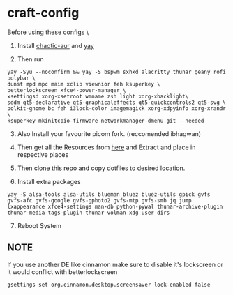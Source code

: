 # craft-config
Before using these configs \
1. Install [chaotic-aur](https://aur.chaotic.cx/) and [yay](https://aur.archlinux.org/yay-git.git)

2. Then run
```
yay -Syu --noconfirm && yay -S bspwm sxhkd alacritty thunar geany rofi polybar \
dunst mpd mpc maim xclip viewnior feh ksuperkey \
betterlockscreen xfce4-power-manager \
xsettingsd xorg-xsetroot wmname zsh light xorg-xbacklight\
sddm qt5-declarative qt5-graphicaleffects qt5-quickcontrols2 qt5-svg \
polkit-gnome bc feh i3lock-color imagemagick xorg-xdpyinfo xorg-xrandr \
ksuperkey mkinitcpio-firmware networkmanager-dmenu-git --needed
```
3. Also Install your favourite picom fork. (reccomended ibhagwan)

4. Then get all the Resources from [here](https://www.opencode.net/uzuto/archcraft-res)
and Extract and place in respective places

5. Then clone this repo and copy dotfiles to desired location.

6. Install extra packages
``` 
yay -S alsa-tools alsa-utils blueman bluez bluez-utils gpick gvfs gvfs-afc gvfs-google gvfs-gphoto2 gvfs-mtp gvfs-smb jq jump lxappearance xfce4-settings man-db python-pywal thunar-archive-plugin thunar-media-tags-plugin thunar-volman xdg-user-dirs 
```
7. Reboot System

## NOTE
If you use another DE like cinnamon make sure to disable it's lockscreen or it would conflict with betterlockscreen
```
gsettings set org.cinnamon.desktop.screensaver lock-enabled false
```
